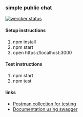 ### simple public chat

[![wercker status](https://app.wercker.com/status/0f258dd42829b43b6463c7a7da4f4916/m/master "wercker status")](https://app.wercker.com/project/byKey/0f258dd42829b43b6463c7a7da4f4916)

#### Setup instructions
1. npm install
2. npm start
3. open https://localhost:3000

#### Test instructions
1. npm start
2. npm test

#### links
- [Postman collection for testing](publicChatTest.postman_collection)
- [Documentation using swagger](swagger.json)